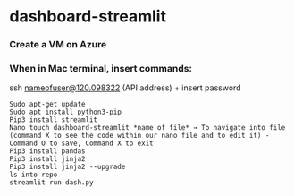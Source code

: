 # dashboard-streamlit

### Create a VM on Azure 

### When in Mac terminal, insert commands:

ssh nameofuser@120.098322 (API address) + insert password 

```
Sudo apt-get update
Sudo apt install python3-pip
Pip3 install streamlit
Nano touch dashboard-streamlit *name of file* → To navigate into file (command X to see the code within our nano file and to edit it) - Command O to save, Command X to exit 
Pip3 install pandas
Pip3 install jinja2
Pip3 install jinja2 --upgrade 
ls into repo
streamlit run dash.py 
```


